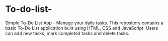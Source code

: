 # To-do-list-
Simple To-Do List App - Manage your daily tasks. This repository contains a basic To-Do List application built using HTML, CSS and JavaScript. Users can add new tasks, mark completed tasks and delete tasks.
